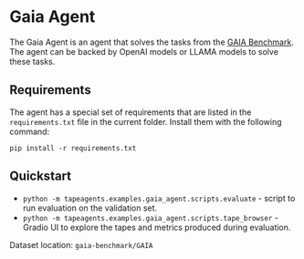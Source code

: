 # Gaia Agent
The Gaia Agent is an agent that solves the tasks from the [GAIA Benchmark](https://huggingface.co/spaces/gaia-benchmark/leaderboard).
The agent can be backed by OpenAI models or LLAMA models to solve these tasks.

## Requirements
The agent has a special set of requirements that are listed in the `requirements.txt` file in the current folder. Install them with the following command:
```
pip install -r requirements.txt
```

## Quickstart
- `python -m tapeagents.examples.gaia_agent.scripts.evaluate` - script to run evaluation on the validation set.
- `python -m tapeagents.examples.gaia_agent.scripts.tape_browser` - Gradio UI to explore the tapes and metrics produced during evaluation. 

 Dataset location: `gaia-benchmark/GAIA`